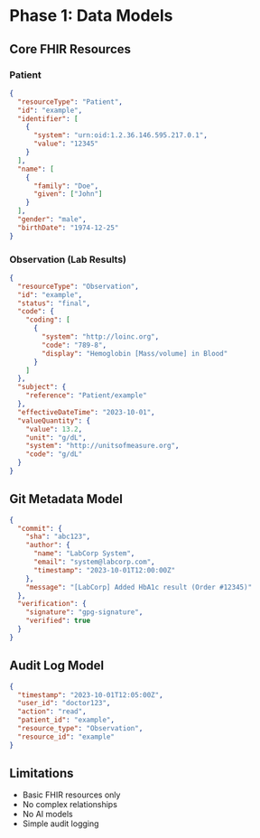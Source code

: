 # Phase 1: Data Models

## Core FHIR Resources

### Patient
```json
{
  "resourceType": "Patient",
  "id": "example",
  "identifier": [
    {
      "system": "urn:oid:1.2.36.146.595.217.0.1",
      "value": "12345"
    }
  ],
  "name": [
    {
      "family": "Doe",
      "given": ["John"]
    }
  ],
  "gender": "male",
  "birthDate": "1974-12-25"
}
```

### Observation (Lab Results)
```json
{
  "resourceType": "Observation",
  "id": "example",
  "status": "final",
  "code": {
    "coding": [
      {
        "system": "http://loinc.org",
        "code": "789-8",
        "display": "Hemoglobin [Mass/volume] in Blood"
      }
    ]
  },
  "subject": {
    "reference": "Patient/example"
  },
  "effectiveDateTime": "2023-10-01",
  "valueQuantity": {
    "value": 13.2,
    "unit": "g/dL",
    "system": "http://unitsofmeasure.org",
    "code": "g/dL"
  }
}
```

## Git Metadata Model
```json
{
  "commit": {
    "sha": "abc123",
    "author": {
      "name": "LabCorp System",
      "email": "system@labcorp.com",
      "timestamp": "2023-10-01T12:00:00Z"
    },
    "message": "[LabCorp] Added HbA1c result (Order #12345)"
  },
  "verification": {
    "signature": "gpg-signature",
    "verified": true
  }
}
```

## Audit Log Model
```json
{
  "timestamp": "2023-10-01T12:05:00Z",
  "user_id": "doctor123",
  "action": "read",
  "patient_id": "example",
  "resource_type": "Observation",
  "resource_id": "example"
}
```

## Limitations
- Basic FHIR resources only
- No complex relationships
- No AI models
- Simple audit logging
